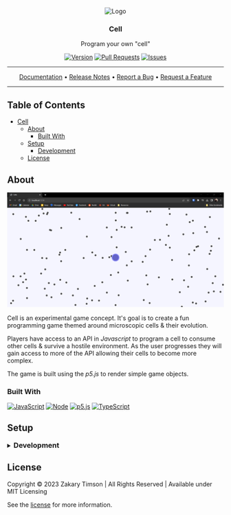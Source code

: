 <!-- Header -->
<div id="top" align="center">
  <br />
  
  <!-- Logo -->
  <img src="https://git.zakscode.com/repo-avatars/ff3dc79d3d4c32867dad830d856fb9a7f6abd6f3527837e3d697683e16b314c2" alt="Logo" width="200" height="200">

  <!-- Title -->
  ### Cell
  
  <!-- Description -->
  Program your own "cell"

  <!-- Repo badges -->
  [![Version](https://img.shields.io/badge/dynamic/json.svg?label=Version&style=for-the-badge&url=https://git.zakscode.com/api/v1/repos/ztimson/Cell/tags&query=$[0].name)](https://git.zakscode.com/ztimson/Cell/tags)
  [![Pull Requests](https://img.shields.io/badge/dynamic/json.svg?label=Pull%20Requests&style=for-the-badge&url=https://git.zakscode.com/api/v1/repos/ztimson/Cell&query=open_pr_counter)](https://git.zakscode.com/ztimson/Cell/pulls)
  [![Issues](https://img.shields.io/badge/dynamic/json.svg?label=Issues&style=for-the-badge&url=https://git.zakscode.com/api/v1/repos/ztimson/Cell&query=open_issues_count)](https://git.zakscode.com/ztimson/Cell/issues)

  <!-- Links -->
  ---
  <div>
    <a href="https://git.zakscode.com/ztimson/template/wiki" target="_blank">Documentation</a>
    • <a href="https://git.zakscode.com/ztimson/template/releases" target="_blank">Release Notes</a>
    • <a href="https://git.zakscode.com/ztimson/template/issues/new?template=.github%2fissue_template%2fbug.md" target="_blank">Report a Bug</a>
    • <a href="https://git.zakscode.com/ztimson/template/issues/new?template=.github%2fissue_template%2fenhancement.md" target="_blank">Request a Feature</a>
  </div>

  ---
</div>

## Table of Contents
- [Cell](#top)
  - [About](#about)
    - [Built With](#built-with)
  - [Setup](#setup)
    - [Development](#development)
  - [License](#license)

## About

![Screenshot](./docs/Screenshot%202023-08-14%20164737.png)

Cell is an experimental game concept. It's goal is to create a fun programming game themed around microscopic cells & their evolution.

Players have access to an API in _Javascript_ to program a cell to consume other cells & survive a hostile environment. As the user progresses they will gain access to more of the API allowing their cells to become more complex.

The game is built using the _p5.js_ to render simple game objects.

### Built With
[![JavaScript](https://img.shields.io/badge/JavaScript-000000?style=for-the-badge&logo=javascript)](https://javascript.com/)
[![Node](https://img.shields.io/badge/Node.js-000000?style=for-the-badge&logo=nodedotjs)](https://nodejs.org/)
[![p5.js](https://img.shields.io/badge/p5.js-ed225d?style=for-the-badge&logo=p5dotjs&logoColor=white)](https://p5js.org/)
[![TypeScript](https://img.shields.io/badge/TypeScript-3178C6?style=for-the-badge&logo=typescript&logoColor=white)](https://typescriptlang.org/)

## Setup

<details>
<summary>
  <h3 id="development" style="display: inline">
    Development
  </h3>
</summary>

#### Prerequisites
- [Node.js](https://nodejs.org/en/download)

#### Instructions
1. Install the dependencies: `npm install`
2. Start the Angular server: `npm run start`
3. Open [http://localhost:4200](http://localhost:4200)

</details>

## License
Copyright © 2023 Zakary Timson | All Rights Reserved | Available under MIT Licensing

See the [license](./LICENSE) for more information.
